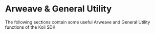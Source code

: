 # Arweave & General Utility

The following sections contain some useful Arweave and General Utility functions of the Koii SDK
